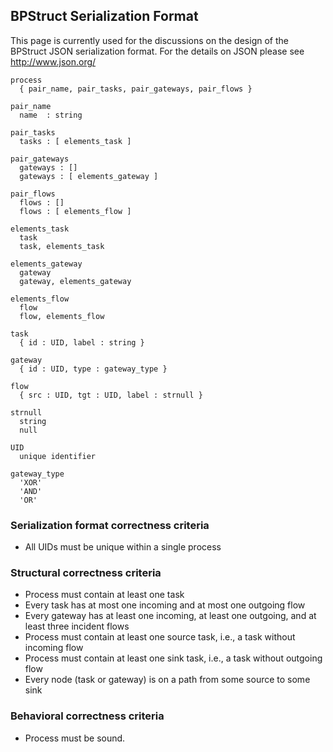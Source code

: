 ## BPStruct Serialization Format ##

This page is currently used for the discussions on the design of the  BPStruct JSON serialization format. For the details on JSON please see http://www.json.org/

```
process 
  { pair_name, pair_tasks, pair_gateways, pair_flows }

pair_name
  name  : string

pair_tasks
  tasks : [ elements_task ]

pair_gateways
  gateways : []
  gateways : [ elements_gateway ]

pair_flows
  flows : []
  flows : [ elements_flow ]

elements_task
  task
  task, elements_task

elements_gateway
  gateway
  gateway, elements_gateway

elements_flow
  flow
  flow, elements_flow

task
  { id : UID, label : string }

gateway
  { id : UID, type : gateway_type }

flow 
  { src : UID, tgt : UID, label : strnull }

strnull
  string
  null

UID
  unique identifier

gateway_type
  'XOR'
  'AND'
  'OR'
```


### Serialization format correctness criteria ###
  * All UIDs must be unique within a single process

### Structural correctness criteria ###
  * Process must contain at least one task
  * Every task has at most one incoming and at most one outgoing flow
  * Every gateway has at least one incoming, at least one outgoing, and at least three incident flows
  * Process must contain at least one source task, i.e., a task without incoming flow
  * Process must contain at least one sink task, i.e., a task without outgoing flow
  * Every node (task or gateway) is on a path from some source to some sink

### Behavioral correctness criteria ###
  * Process must be sound.